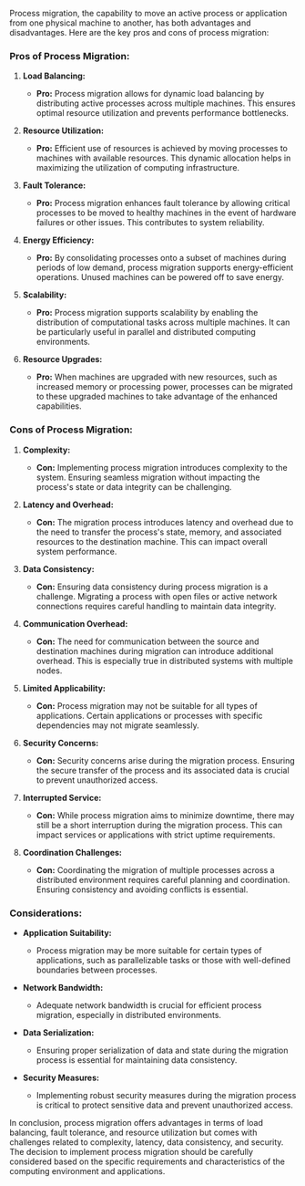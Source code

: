 Process migration, the capability to move an active process or application from one physical machine to another, has both advantages and disadvantages. Here are the key pros and cons of process migration:

### Pros of Process Migration:

1. **Load Balancing:**
   - **Pro:** Process migration allows for dynamic load balancing by distributing active processes across multiple machines. This ensures optimal resource utilization and prevents performance bottlenecks.

2. **Resource Utilization:**
   - **Pro:** Efficient use of resources is achieved by moving processes to machines with available resources. This dynamic allocation helps in maximizing the utilization of computing infrastructure.

3. **Fault Tolerance:**
   - **Pro:** Process migration enhances fault tolerance by allowing critical processes to be moved to healthy machines in the event of hardware failures or other issues. This contributes to system reliability.

4. **Energy Efficiency:**
   - **Pro:** By consolidating processes onto a subset of machines during periods of low demand, process migration supports energy-efficient operations. Unused machines can be powered off to save energy.

5. **Scalability:**
   - **Pro:** Process migration supports scalability by enabling the distribution of computational tasks across multiple machines. It can be particularly useful in parallel and distributed computing environments.

6. **Resource Upgrades:**
   - **Pro:** When machines are upgraded with new resources, such as increased memory or processing power, processes can be migrated to these upgraded machines to take advantage of the enhanced capabilities.

### Cons of Process Migration:

1. **Complexity:**
   - **Con:** Implementing process migration introduces complexity to the system. Ensuring seamless migration without impacting the process's state or data integrity can be challenging.

2. **Latency and Overhead:**
   - **Con:** The migration process introduces latency and overhead due to the need to transfer the process's state, memory, and associated resources to the destination machine. This can impact overall system performance.

3. **Data Consistency:**
   - **Con:** Ensuring data consistency during process migration is a challenge. Migrating a process with open files or active network connections requires careful handling to maintain data integrity.

4. **Communication Overhead:**
   - **Con:** The need for communication between the source and destination machines during migration can introduce additional overhead. This is especially true in distributed systems with multiple nodes.

5. **Limited Applicability:**
   - **Con:** Process migration may not be suitable for all types of applications. Certain applications or processes with specific dependencies may not migrate seamlessly.

6. **Security Concerns:**
   - **Con:** Security concerns arise during the migration process. Ensuring the secure transfer of the process and its associated data is crucial to prevent unauthorized access.

7. **Interrupted Service:**
   - **Con:** While process migration aims to minimize downtime, there may still be a short interruption during the migration process. This can impact services or applications with strict uptime requirements.

8. **Coordination Challenges:**
   - **Con:** Coordinating the migration of multiple processes across a distributed environment requires careful planning and coordination. Ensuring consistency and avoiding conflicts is essential.

### Considerations:

- **Application Suitability:**
  - Process migration may be more suitable for certain types of applications, such as parallelizable tasks or those with well-defined boundaries between processes.

- **Network Bandwidth:**
  - Adequate network bandwidth is crucial for efficient process migration, especially in distributed environments.

- **Data Serialization:**
  - Ensuring proper serialization of data and state during the migration process is essential for maintaining data consistency.

- **Security Measures:**
  - Implementing robust security measures during the migration process is critical to protect sensitive data and prevent unauthorized access.

In conclusion, process migration offers advantages in terms of load balancing, fault tolerance, and resource utilization but comes with challenges related to complexity, latency, data consistency, and security. The decision to implement process migration should be carefully considered based on the specific requirements and characteristics of the computing environment and applications.
